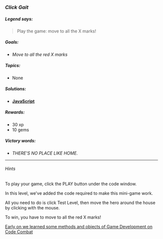 ### _Click Gait_

##### _Legend says:_
> Play the game: move to all the X marks!

##### _Goals:_
+ _Move to all the red X marks_

##### _Topics:_
+ None

##### _Solutions:_
+ **[JavaScript](clickGait.js)**

##### _Rewards:_
+ 30  xp
+ 10 gems

##### _Victory words:_
+ _THERE'S NO PLACE LIKE HOME._

___

###### _Hints_

To play your game, click the PLAY button under the code window.

In this level, we've added the code required to make this mini-game work.

All you need to do is click Test Level, then move the hero around the house by clicking with the mouse.

To win, you have to move to all the red X marks!

[Early on we learned some methods and objects of Game Development on Code Combat](https://github.com/katitek/Code-Combat/tree/master/1_Kithgard_Dungeon/023-Game_Grove)
